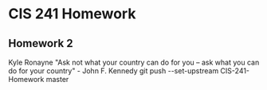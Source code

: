 # CIS 241 Homework

## Homework 2
Kyle Ronayne
"Ask not what your country can do for you – ask what you can do for your country" - John F. Kennedy
git push --set-upstream CIS-241-Homework master
